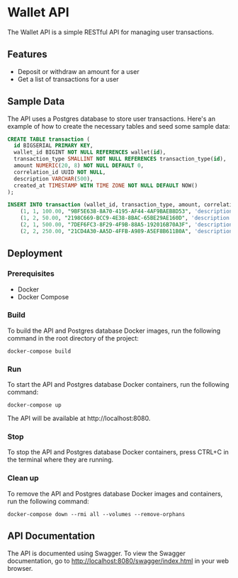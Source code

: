# Wallet API

The Wallet API is a simple RESTful API for managing user transactions.

## Features

- Deposit or withdraw an amount for a user
- Get a list of transactions for a user

## Sample Data

The API uses a Postgres database to store user transactions. Here's an example of how to create the necessary tables and seed some sample data:

```sql
CREATE TABLE transaction (
  id BIGSERIAL PRIMARY KEY,
  wallet_id BIGINT NOT NULL REFERENCES wallet(id),
  transaction_type SMALLINT NOT NULL REFERENCES transaction_type(id),
  amount NUMERIC(20, 8) NOT NULL DEFAULT 0,
  correlation_id UUID NOT NULL,
  description VARCHAR(500),
  created_at TIMESTAMP WITH TIME ZONE NOT NULL DEFAULT NOW()
);
```

```sql
INSERT INTO transaction (wallet_id, transaction_type, amount, correlation_id, description, created_at) VALUES
    (1, 1, 100.00, "9BF5E638-8A70-4195-AF44-4AF9BAEB8D53", 'description', NOW()),
    (1, 2, 50.00, "2198C669-BCC9-4E38-8BAC-65BE29AE160D", 'description', NOW()),
    (2, 1, 500.00, "7DEF6FC3-8F29-4F9B-88A5-192016B70A3F", 'description', NOW()),
    (2, 2, 250.00, "21CD4A30-AA5D-4FFB-A989-A5EF8B611B0A", 'description', NOW());
```

## Deployment
### Prerequisites

- Docker
- Docker Compose

### Build
To build the API and Postgres database Docker images, run the following command in the root directory of the project:

```
docker-compose build
```

### Run
To start the API and Postgres database Docker containers, run the following command:

```
docker-compose up
```

The API will be available at http://localhost:8080.

### Stop
To stop the API and Postgres database Docker containers, press CTRL+C in the terminal where they are running.

### Clean up
To remove the API and Postgres database Docker images and containers, run the following command:

```
docker-compose down --rmi all --volumes --remove-orphans
```

## API Documentation
The API is documented using Swagger. To view the Swagger documentation, go to [http://localhost:8080/swagger/index.html](http://localhost:2020/swagger/index.html) in your web browser.